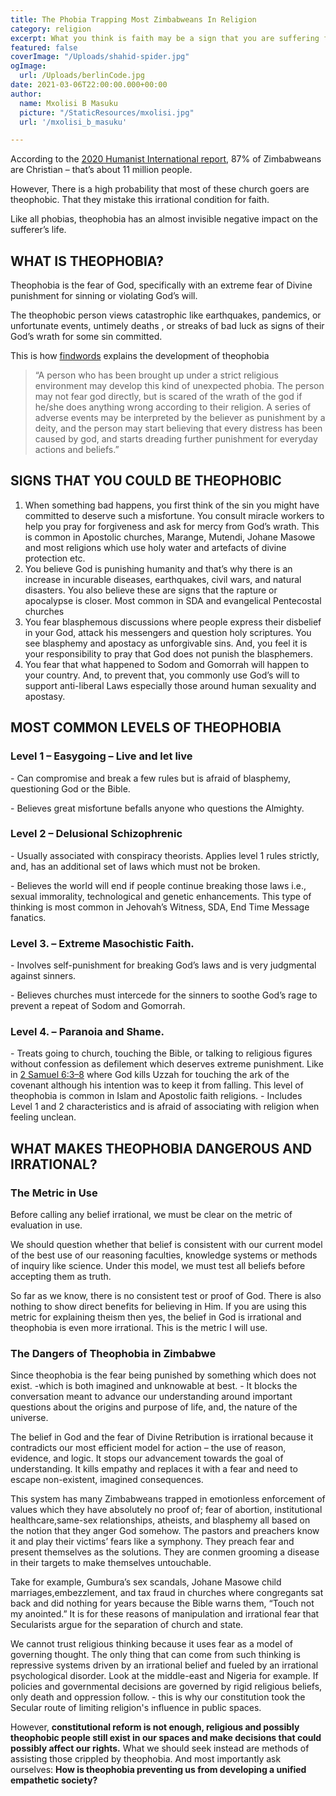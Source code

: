 ```yaml
---
title: The Phobia Trapping Most Zimbabweans In Religion
category: religion
excerpt: What you think is faith may be a sign that you are suffering from something else
featured: false
coverImage: "/Uploads/shahid-spider.jpg"
ogImage:
  url: /Uploads/berlinCode.jpg
date: 2021-03-06T22:00:00.000+00:00
author:
  name: Mxolisi B Masuku
  picture: "/StaticResources/mxolisi.jpg"
  url: '/mxolisi_b_masuku'

---
```


According to the [2020 Humanist International report](https://fot.humanists.international/countries/africa-eastern-africa/zimbabwe/?print=print), 87% of Zimbabweans are Christian – that’s about 11 million people.

However, There is a high probability that most of these church goers are theophobic. That they mistake this irrational condition for faith.

Like all phobias, theophobia has an almost invisible negative impact on the sufferer’s life.

## WHAT IS THEOPHOBIA?

Theophobia is the fear of God, specifically with an extreme fear of Divine punishment for sinning or violating God’s will.

The theophobic person views catastrophic like earthquakes, pandemics, or unfortunate events, untimely deaths , or streaks of bad luck as signs of their God’s wrath for some sin committed.

This is how [findwords](https://findwords.info/term/theophobia) explains the development of theophobia

> “A person who has been brought up under a strict religious environment may develop this kind of unexpected phobia. The person may not fear god directly, but is scared of the wrath of the god if he/she does anything wrong according to their religion. A series of adverse events may be interpreted by the believer as punishment by a deity, and the person may start believing that every distress has been caused by god, and starts dreading further punishment for everyday actions and beliefs.”



## SIGNS THAT YOU COULD BE THEOPHOBIC


1. When something bad happens, you first think of the sin you might have committed to deserve such a misfortune. You consult miracle workers to help you pray for forgiveness and ask for mercy from God’s wrath. This is common in Apostolic churches, Marange, Mutendi, Johane Masowe and most religions which use holy water and artefacts of divine protection etc.
2. You believe God is punishing humanity and that’s why there is an increase in incurable diseases, earthquakes, civil wars, and natural disasters. You also believe these are signs that the rapture or apocalypse is closer. Most common in SDA and evangelical Pentecostal churches
3. You fear blasphemous discussions where people express their disbelief in your God, attack his messengers and question holy scriptures. You see blasphemy and apostacy as unforgivable sins. And, you feel it is your responsibility to pray that God does not punish the blasphemers.
4. You fear that what happened to Sodom and Gomorrah will happen to your country. And, to prevent that, you commonly use God’s will to support anti-liberal Laws especially those around human sexuality and apostasy.



## MOST COMMON LEVELS OF THEOPHOBIA


### Level 1 – Easygoing – Live and let live

\-    Can compromise and break a few rules but is afraid of blasphemy, questioning God or the Bible.

\-    Believes great misfortune befalls anyone who questions the Almighty.

### Level 2 – Delusional Schizophrenic

\-    Usually associated with conspiracy theorists. Applies level 1 rules strictly, and, has an additional set of laws which must not be broken.

\-    Believes the world will end if people continue breaking those laws i.e., sexual immorality, technological and genetic enhancements. This type of thinking is most common in Jehovah’s Witness, SDA, End Time Message fanatics.

### Level 3. – Extreme Masochistic Faith.

\- Involves self-punishment for breaking God’s laws and is very judgmental against sinners.

\-   Believes churches must intercede for the sinners to soothe God’s rage to prevent a repeat of Sodom and Gomorrah.

### Level 4. – Paranoia and Shame.


\- Treats going to church, touching the Bible, or talking to religious figures without confession as defilement which deserves extreme punishment. Like in  [2 Samuel 6:3–8](https://bible.oremus.org/?passage=2Samuel6:3–8&version=nrsv) where God kills Uzzah for touching the ark of the covenant although his intention was to keep it from falling. This level of theophobia is common in Islam and Apostolic faith religions.
\- Includes Level 1 and 2 characteristics and is afraid of associating with religion when feeling unclean.




## WHAT MAKES THEOPHOBIA DANGEROUS AND IRRATIONAL?

### The Metric in Use

Before calling any belief irrational, we must be clear on the metric of evaluation in use.

We should question whether that belief is consistent with our current model of the best use of our reasoning faculties, knowledge systems or methods of inquiry like science. Under this model, we must test all beliefs before accepting them as truth.

So far as we know, there is no consistent test or proof of God. There is also nothing to show direct benefits for believing in Him. If you are using this metric for explaining theism then yes, the belief in God is irrational and theophobia is even more irrational. This is the metric I will use.

### The Dangers of Theophobia in Zimbabwe

Since theophobia is the fear being punished by something which does not exist. -which is both imagined and unknowable at best. - It blocks the conversation meant to advance our understanding around important questions about the origins and purpose of life, and, the nature of the universe.

The belief in God and the fear of Divine Retribution is irrational because it contradicts our most efficient model for action – the use of reason, evidence, and logic. It stops our advancement towards the goal of understanding. It kills empathy and replaces it with a fear and need to escape non-existent, imagined consequences.

This system has many Zimbabweans trapped in emotionless enforcement of values which they have absolutely no proof of; fear of abortion, institutional healthcare,same-sex relationships, atheists, and blasphemy all based on the notion that they anger God somehow. The pastors and preachers know it and play their victims’ fears like a symphony. They preach fear and present themselves as the solutions. They are conmen grooming a disease in their targets to make themselves untouchable.

Take for example, Gumbura’s sex scandals, Johane Masowe child marriages,embezzlement, and tax fraud in churches where congregants sat back and did nothing for years because the Bible warns them,
“Touch not my anointed.” It is for these reasons of manipulation and irrational fear that Secularists argue for the separation of church and state.

We cannot trust religious thinking because it uses fear as a model of governing thought. The only thing that can come from such thinking is repressive systems driven by an irrational belief and fueled by an irrational psychological disorder. Look at the middle-east and Nigeria for example. If policies and governmental decisions are governed by rigid religious beliefs, only death and oppression follow. - this is why our constitution took the Secular route of limiting religion's influence in public spaces.

However, **constitutional reform is not enough, religious and possibly theophobic people still exist in our spaces and make decisions that could possibly affect our rights.** What we should seek instead are methods of assisting those crippled by theophobia. And most importantly ask ourselves:
**How is theophobia preventing us from developing a unified empathetic society?**